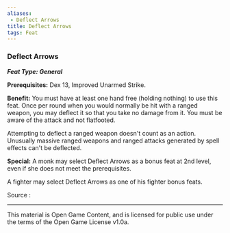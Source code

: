 ```yaml
---
aliases:
 - Deflect Arrows
title: Deflect Arrows
tags: Feat
---
```

### Deflect Arrows 
***Feat Type: General***

**Prerequisites:** Dex 13, Improved Unarmed Strike.

**Benefit:** You must have at least one hand free (holding nothing) to
use this feat. Once per round when you would normally be hit with a
ranged weapon, you may deflect it so that you take no damage from it.
You must be aware of the attack and not flatfooted.

Attempting to deflect a ranged weapon doesn't count as an action.
Unusually massive ranged weapons and ranged attacks generated by spell
effects can't be deflected.

**Special:** A monk may select Deflect Arrows as a bonus feat at 2nd
level, even if she does not meet the prerequisites.

A fighter may select Deflect Arrows as one of his fighter bonus feats.


Source :

---

This material is Open Game Content, and is licensed for public use under the terms of the Open Game License v1.0a.
